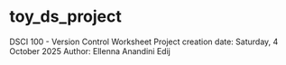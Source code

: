 # toy_ds_project
DSCI 100 - Version Control Worksheet
Project creation date: Saturday, 4 October 2025
Author: Ellenna Anandini Edij
